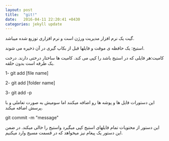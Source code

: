 ```yaml
---
layout: post
title:  "git!"
date:   2016-04-11 22:20:41 +0430
categories: jekyll update
---
```

گیت یک نرم افزار مدیریت ورژن است و نرم افزاری توزیع شده میباشد.

استیج: یک حافظه ی موقت و فایلها قبل از بکاپ گیری در آن ذخیره می شوند.

کامیت:هر فایلی که در استیج باشد را کپی می کند. کامیت ها ساختار درختی دارند. درخت یک طرفه است بدون حلقه.

1- git add [file name]

2- git add [folder name]

3- git add -p

این دستورات فایل ها و پوشه ها رو اضافه میکنند اما سومیش به صورت تعاملی و با پرسش اضافه میکند.

git commit -m "message"

این دستور از محتویات تمام فایلهای استیج کپی میگیرد واستیج را خالی میکند. در ضمن این دستور یک پیغام نیز میخواهد که در قسمت مسیج وارد میکنیم.